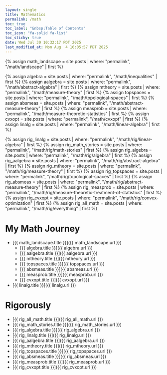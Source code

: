 ```yaml
---
layout: single
title: Mathematics
permalink: /math
toc: true
toc_label: "&nbsp;Table of Contents"
toc_icon: "fa-solid fa-list"
toc_sticky: true
date: Wed Jul 30 10:32:17 PDT 2025
last_modified_at: Mon Aug  4 16:05:57 PDT 2025
---
```


{% assign math_landscape = site.posts | where: "permalink", "/math/landscape" | first %}

{% assign algebra = site.posts | where: "permalink", "/math/inequalities" | first %}
{% assign aalgebra = site.posts | where: "permalink", "/math/abstract-algebra" | first %}
{% assign mtheory = site.posts | where: "permalink", "/math/measure-theory" | first %}
{% assign topspaces = site.posts | where: "permalink", "/math/topological-spaces" | first %}
{% assign absmeas = site.posts | where: "permalink", "/math/abstract-measure-theory" | first %}
{% assign measprob = site.posts | where: "permalink", "/math/measure-theoretic-statistics" | first %}
{% assign cvxopt = site.posts | where: "permalink", "/math/cvxopt" | first %}
{% assign linalg = site.posts | where: "permalink", "/math/linear-algebra" | first %}

{% assign rig_linalg = site.posts | where: "permalink", "/math/rig/linear-algebra" | first %}
{% assign rig_math_stories = site.posts | where: "permalink", "/math/rig/math-stories" | first %}
{% assign rig_algebra = site.posts | where: "permalink", "/math/rig/algebra" | first %}
{% assign rig_aalgebra = site.posts | where: "permalink", "/math/rig/abstract-algebra" | first %}
{% assign rig_mtheory = site.posts | where: "permalink", "/math/rig/measure-theory" | first %}
{% assign rig_topspaces = site.posts | where: "permalink", "/math/rig/topological-spaces" | first %}
{% assign rig_absmeas = site.posts | where: "permalink", "/math/rig/abstract-measure-theory" | first %}
{% assign rig_measprob = site.posts | where: "permalink", "/math/rig/measure-theoretic-treatment-of-statistics" | first %}
{% assign rig_cvxopt = site.posts | where: "permalink", "/math/rig/convex-optimization" | first %}
{% assign rig_all_math = site.posts | where: "permalink", "/math/rig/everything" | first %}

# My Math Journey

- [{{ math_landscape.title }}]({{ math_landscape.url }})
	- [{{ algebra.title }}]({{ algebra.url }})
	- [{{ aalgebra.title }}]({{ aalgebra.url }})
	- [{{ mtheory.title }}]({{ mtheory.url }})
	- [{{ topspaces.title }}]({{ topspaces.url }})
	- [{{ absmeas.title }}]({{ absmeas.url }})
	- [{{ measprob.title }}]({{ measprob.url }})
	- [{{ cvxopt.title }}]({{ cvxopt.url }})
- [{{ linalg.title }}]({{ linalg.url }})

# Rigorously

- [{{ rig_all_math.title }}]({{ rig_all_math.url }})
- [{{ rig_math_stories.title }}]({{ rig_math_stories.url }})
- [{{ rig_algebra.title }}]({{ rig_algebra.url }})
- [{{ rig_linalg.title }}]({{ rig_linalg.url }})
- [{{ rig_aalgebra.title }}]({{ rig_aalgebra.url }})
- [{{ rig_mtheory.title }}]({{ rig_mtheory.url }})
- [{{ rig_topspaces.title }}]({{ rig_topspaces.url }})
- [{{ rig_absmeas.title }}]({{ rig_absmeas.url }})
- [{{ rig_measprob.title }}]({{ rig_measprob.url }})
- [{{ rig_cvxopt.title }}]({{ rig_cvxopt.url }})
